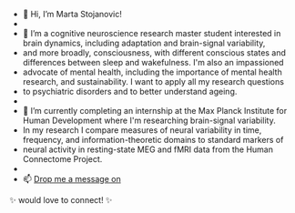 - 👋 Hi, I’m Marta Stojanovic!
- 
- 👀 I’m a cognitive neuroscience research master student interested in brain dynamics, including adaptation and brain-signal variability,
- and more broadly, consciousness, with different conscious states and differences between sleep and wakefulness. I'm also an impassioned 
- advocate of mental health, including the importance of mental health research, and sustainability. I want to apply all my research questions
- to psychiatric disorders and to better understand ageing.
- 
- 🌱 I’m currently completing an internship at the Max Planck Institute for Human Development where I'm researching brain-signal variability.
- In my research I compare measures of neural variability in time, frequency, and information-theoretic domains to standard markers of 
- neural activity in resting-state MEG and fMRI data from the Human Connectome Project.
- 
- 📫 [Drop me a message on ](https://www.linkedin.com/in/marta-stojanovic/)

✨ would love to connect! ✨
